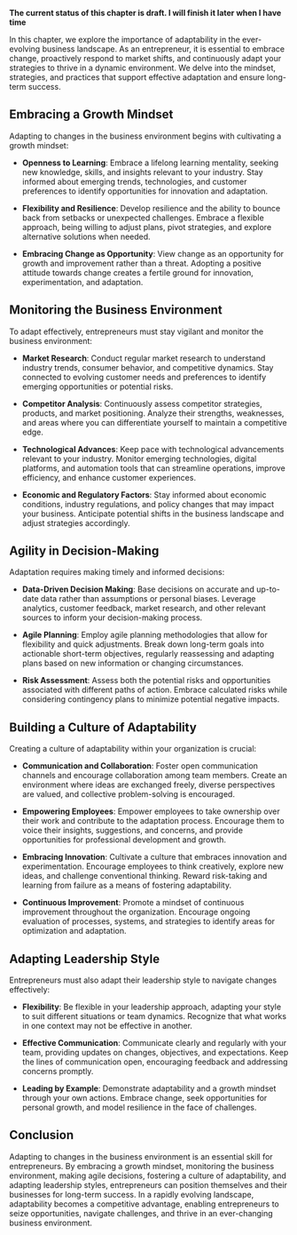 **The current status of this chapter is draft. I will finish it later when I have time**

In this chapter, we explore the importance of adaptability in the ever-evolving business landscape. As an entrepreneur, it is essential to embrace change, proactively respond to market shifts, and continuously adapt your strategies to thrive in a dynamic environment. We delve into the mindset, strategies, and practices that support effective adaptation and ensure long-term success.

Embracing a Growth Mindset
--------------------------

Adapting to changes in the business environment begins with cultivating a growth mindset:

* **Openness to Learning**: Embrace a lifelong learning mentality, seeking new knowledge, skills, and insights relevant to your industry. Stay informed about emerging trends, technologies, and customer preferences to identify opportunities for innovation and adaptation.

* **Flexibility and Resilience**: Develop resilience and the ability to bounce back from setbacks or unexpected challenges. Embrace a flexible approach, being willing to adjust plans, pivot strategies, and explore alternative solutions when needed.

* **Embracing Change as Opportunity**: View change as an opportunity for growth and improvement rather than a threat. Adopting a positive attitude towards change creates a fertile ground for innovation, experimentation, and adaptation.

Monitoring the Business Environment
-----------------------------------

To adapt effectively, entrepreneurs must stay vigilant and monitor the business environment:

* **Market Research**: Conduct regular market research to understand industry trends, consumer behavior, and competitive dynamics. Stay connected to evolving customer needs and preferences to identify emerging opportunities or potential risks.

* **Competitor Analysis**: Continuously assess competitor strategies, products, and market positioning. Analyze their strengths, weaknesses, and areas where you can differentiate yourself to maintain a competitive edge.

* **Technological Advances**: Keep pace with technological advancements relevant to your industry. Monitor emerging technologies, digital platforms, and automation tools that can streamline operations, improve efficiency, and enhance customer experiences.

* **Economic and Regulatory Factors**: Stay informed about economic conditions, industry regulations, and policy changes that may impact your business. Anticipate potential shifts in the business landscape and adjust strategies accordingly.

Agility in Decision-Making
--------------------------

Adaptation requires making timely and informed decisions:

* **Data-Driven Decision Making**: Base decisions on accurate and up-to-date data rather than assumptions or personal biases. Leverage analytics, customer feedback, market research, and other relevant sources to inform your decision-making process.

* **Agile Planning**: Employ agile planning methodologies that allow for flexibility and quick adjustments. Break down long-term goals into actionable short-term objectives, regularly reassessing and adapting plans based on new information or changing circumstances.

* **Risk Assessment**: Assess both the potential risks and opportunities associated with different paths of action. Embrace calculated risks while considering contingency plans to minimize potential negative impacts.

Building a Culture of Adaptability
----------------------------------

Creating a culture of adaptability within your organization is crucial:

* **Communication and Collaboration**: Foster open communication channels and encourage collaboration among team members. Create an environment where ideas are exchanged freely, diverse perspectives are valued, and collective problem-solving is encouraged.

* **Empowering Employees**: Empower employees to take ownership over their work and contribute to the adaptation process. Encourage them to voice their insights, suggestions, and concerns, and provide opportunities for professional development and growth.

* **Embracing Innovation**: Cultivate a culture that embraces innovation and experimentation. Encourage employees to think creatively, explore new ideas, and challenge conventional thinking. Reward risk-taking and learning from failure as a means of fostering adaptability.

* **Continuous Improvement**: Promote a mindset of continuous improvement throughout the organization. Encourage ongoing evaluation of processes, systems, and strategies to identify areas for optimization and adaptation.

Adapting Leadership Style
-------------------------

Entrepreneurs must also adapt their leadership style to navigate changes effectively:

* **Flexibility**: Be flexible in your leadership approach, adapting your style to suit different situations or team dynamics. Recognize that what works in one context may not be effective in another.

* **Effective Communication**: Communicate clearly and regularly with your team, providing updates on changes, objectives, and expectations. Keep the lines of communication open, encouraging feedback and addressing concerns promptly.

* **Leading by Example**: Demonstrate adaptability and a growth mindset through your own actions. Embrace change, seek opportunities for personal growth, and model resilience in the face of challenges.

Conclusion
----------

Adapting to changes in the business environment is an essential skill for entrepreneurs. By embracing a growth mindset, monitoring the business environment, making agile decisions, fostering a culture of adaptability, and adapting leadership styles, entrepreneurs can position themselves and their businesses for long-term success. In a rapidly evolving landscape, adaptability becomes a competitive advantage, enabling entrepreneurs to seize opportunities, navigate challenges, and thrive in an ever-changing business environment.
